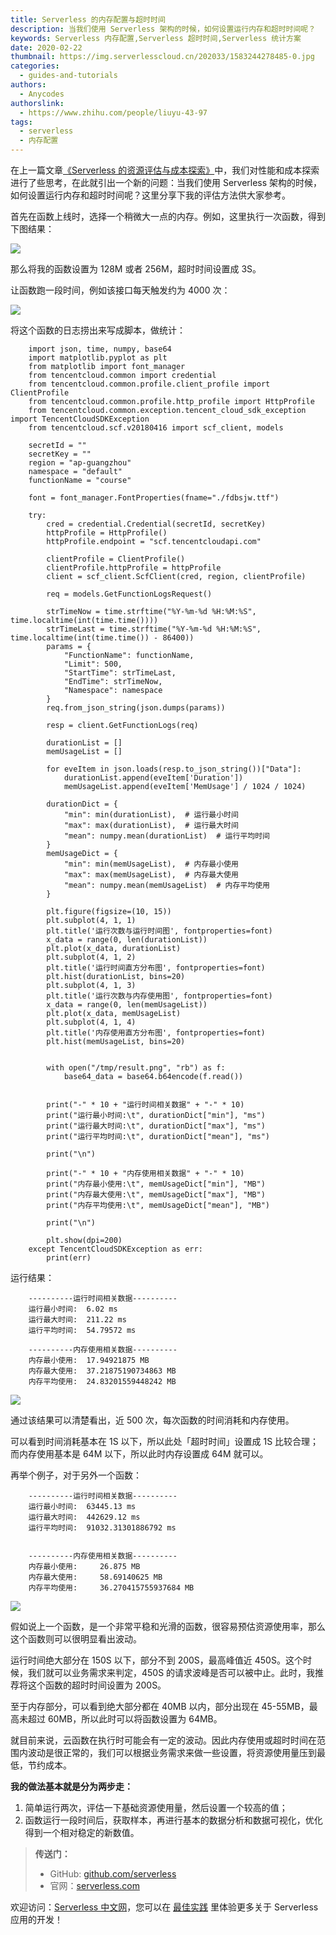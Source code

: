 ```yaml
---
title: Serverless 的内存配置与超时时间
description: 当我们使用 Serverless 架构的时候，如何设置运行内存和超时时间呢？
keywords: Serverless 内存配置,Serverless 超时时间,Serverless 统计方案
date: 2020-02-22
thumbnail: https://img.serverlesscloud.cn/202033/1583244278485-0.jpg
categories:
  - guides-and-tutorials
authors:
  - Anycodes
authorslink:
  - https://www.zhihu.com/people/liuyu-43-97
tags:
  - serverless
  - 内存配置
---
```


在上一篇文章[《Serverless 的资源评估与成本探索》](https://serverlesscloud.cn/blog/2019-12-10-resource-cost/)中，我们对性能和成本探索进行了些思考，在此就引出一个新的问题：当我们使用 Serverless 架构的时候，如何设置运行内存和超时时间呢？这里分享下我的评估方法供大家参考。

首先在函数上线时，选择一个稍微大一点的内存。例如，这里执行一次函数，得到下图结果：

![](https://img.serverlesscloud.cn/202033/1583244075920-1.png)

那么将我的函数设置为 128M 或者 256M，超时时间设置成 3S。

让函数跑一段时间，例如该接口每天触发约为 4000 次：

![](https://img.serverlesscloud.cn/202033/1583244075839-1.png)

将这个函数的日志捞出来写成脚本，做统计：

```
    import json, time, numpy, base64
    import matplotlib.pyplot as plt
    from matplotlib import font_manager
    from tencentcloud.common import credential
    from tencentcloud.common.profile.client_profile import ClientProfile
    from tencentcloud.common.profile.http_profile import HttpProfile
    from tencentcloud.common.exception.tencent_cloud_sdk_exception import TencentCloudSDKException
    from tencentcloud.scf.v20180416 import scf_client, models
    
    secretId = ""
    secretKey = ""
    region = "ap-guangzhou"
    namespace = "default"
    functionName = "course"
    
    font = font_manager.FontProperties(fname="./fdbsjw.ttf")
    
    try:
        cred = credential.Credential(secretId, secretKey)
        httpProfile = HttpProfile()
        httpProfile.endpoint = "scf.tencentcloudapi.com"
    
        clientProfile = ClientProfile()
        clientProfile.httpProfile = httpProfile
        client = scf_client.ScfClient(cred, region, clientProfile)
    
        req = models.GetFunctionLogsRequest()
    
        strTimeNow = time.strftime("%Y-%m-%d %H:%M:%S", time.localtime(int(time.time())))
        strTimeLast = time.strftime("%Y-%m-%d %H:%M:%S", time.localtime(int(time.time()) - 86400))
        params = {
            "FunctionName": functionName,
            "Limit": 500,
            "StartTime": strTimeLast,
            "EndTime": strTimeNow,
            "Namespace": namespace
        }
        req.from_json_string(json.dumps(params))
    
        resp = client.GetFunctionLogs(req)
    
        durationList = []
        memUsageList = []
    
        for eveItem in json.loads(resp.to_json_string())["Data"]:
            durationList.append(eveItem['Duration'])
            memUsageList.append(eveItem['MemUsage'] / 1024 / 1024)
    
        durationDict = {
            "min": min(durationList),  # 运行最小时间
            "max": max(durationList),  # 运行最大时间
            "mean": numpy.mean(durationList)  # 运行平均时间
        }
        memUsageDict = {
            "min": min(memUsageList),  # 内存最小使用
            "max": max(memUsageList),  # 内存最大使用
            "mean": numpy.mean(memUsageList)  # 内存平均使用
        }
    
        plt.figure(figsize=(10, 15))
        plt.subplot(4, 1, 1)
        plt.title('运行次数与运行时间图', fontproperties=font)
        x_data = range(0, len(durationList))
        plt.plot(x_data, durationList)
        plt.subplot(4, 1, 2)
        plt.title('运行时间直方分布图', fontproperties=font)
        plt.hist(durationList, bins=20)
        plt.subplot(4, 1, 3)
        plt.title('运行次数与内存使用图', fontproperties=font)
        x_data = range(0, len(memUsageList))
        plt.plot(x_data, memUsageList)
        plt.subplot(4, 1, 4)
        plt.title('内存使用直方分布图', fontproperties=font)
        plt.hist(memUsageList, bins=20)


​        with open("/tmp/result.png", "rb") as f:
​            base64_data = base64.b64encode(f.read())
​    

        print("-" * 10 + "运行时间相关数据" + "-" * 10)
        print("运行最小时间:\t", durationDict["min"], "ms")
        print("运行最大时间:\t", durationDict["max"], "ms")
        print("运行平均时间:\t", durationDict["mean"], "ms")
    
        print("\n")
    
        print("-" * 10 + "内存使用相关数据" + "-" * 10)
        print("内存最小使用:\t", memUsageDict["min"], "MB")
        print("内存最大使用:\t", memUsageDict["max"], "MB")
        print("内存平均使用:\t", memUsageDict["mean"], "MB")
    
        print("\n")
    
        plt.show(dpi=200)
​    except TencentCloudSDKException as err:
​        print(err)
```

运行结果：

```
    ----------运行时间相关数据----------
    运行最小时间:	 6.02 ms
    运行最大时间:	 211.22 ms
    运行平均时间:	 54.79572 ms
​    
    ----------内存使用相关数据----------
    内存最小使用:	 17.94921875 MB
    内存最大使用:	 37.21875190734863 MB
    内存平均使用:	 24.83201559448242 MB
```

![](https://img.serverlesscloud.cn/202033/1583244075858-1.png)

通过该结果可以清楚看出，近 500 次，每次函数的时间消耗和内存使用。

可以看到时间消耗基本在 1S 以下，所以此处「超时时间」设置成 1S 比较合理；而内存使用基本是 64M 以下，所以此时内存设置成 64M 就可以。

再举个例子，对于另外一个函数：

```
    ----------运行时间相关数据----------
    运行最小时间:	 63445.13 ms
    运行最大时间:	 442629.12 ms
    运行平均时间:	 91032.31301886792 ms

​    
​    ----------内存使用相关数据----------
​    内存最小使用:	 26.875 MB
​    内存最大使用:	 58.69140625 MB
​    内存平均使用:	 36.270415755937684 MB
```

![](https://img.serverlesscloud.cn/202033/1583244076054-1.png)

假如说上一个函数，是一个非常平稳和光滑的函数，很容易预估资源使用率，那么这个函数则可以很明显看出波动。

运行时间绝大部分在 150S 以下，部分不到 200S，最高峰值近 450S。这个时候，我们就可以业务需求来判定，450S 的请求波峰是否可以被中止。此时，我推荐将这个函数的超时时间设置为 200S。

至于内存部分，可以看到绝大部分都在 40MB 以内，部分出现在 45-55MB，最高未超过 60MB，所以此时可以将函数设置为 64MB。

就目前来说，云函数在执行时可能会有一定的波动。因此内存使用或超时时间在范围内波动是很正常的，我们可以根据业务需求来做一些设置，将资源使用量压到最低，节约成本。

**我的做法基本就是分为两步走：**

1. 简单运行两次，评估一下基础资源使用量，然后设置一个较高的值；
2. 函数运行一段时间后，获取样本，再进行基本的数据分析和数据可视化，优化得到一个相对稳定的新数值。

> **传送门：**
> - GitHub: [github.com/serverless](https://github.com/serverless/serverless/blob/master/README_CN.md) 
> - 官网：[serverless.com](https://serverless.com/)

欢迎访问：[Serverless 中文网](https://serverlesscloud.cn/)，您可以在 [最佳实践](https://serverlesscloud.cn/best-practice) 里体验更多关于 Serverless 应用的开发！
